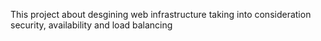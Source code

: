 This project about desgining web infrastructure taking into consideration security, availability and load balancing